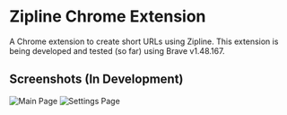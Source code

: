 # Zipline Chrome Extension
A Chrome extension to create short URLs using Zipline. This extension is being developed and tested (so far) using Brave v1.48.167.

## Screenshots (In Development)

![Main Page](https://h8ks.me/u/yHmiQE.png) ![Settings Page](https://h8ks.me/u/FRpc7u.png)

